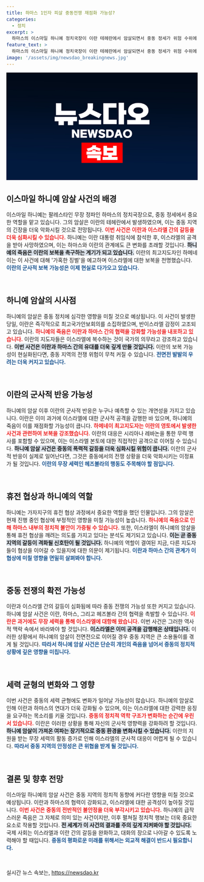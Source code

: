 ```yaml
---
title: 하마스 1인자 피살 중동전쟁 재점화 가능성?
categories:
  - 정치
excerpt: >
  하마스의 이스마일 하니예 정치국장이 이란 테헤란에서 암살되면서 중동 정세가 위험 수위에 접어들었다. 이란 최고지도자는 보복을 다짐하며 이스라엘과의 무력 충돌 우려가 증대되고, 휴전 협상도 위협받고 있다. 전면전 발발의 촉매제가 될 가능성이 커지고 있다.
feature_text: >
  하마스의 이스마일 하니예 정치국장이 이란 테헤란에서 암살되면서 중동 정세가 위험 수위에 접어들었다. 이란 최고지도자는 보복을 다짐하며 이스라엘과의 무력 충돌 우려가 증대되고, 휴전 협상도 위협받고 있다. 전면전 발발의 촉매제가 될 가능성이 커지고 있다.
image: '/assets/img/newsdao_breakingnews.jpg'
---
```


<p><img src="/assets/img/newsdao_breakingnews.jpg" alt="ranknews 속보" /></p>

<h2 data-ke-size="size26">이스마일 하니예 암살 사건의 배경</h2>

<p data-ke-size="size16">이스마일 하니예는 팔레스타인 무장 정파인 하마스의 정치국장으로, 중동 정세에서 중요한 역할을 맡고 있습니다. 그의 암살은 이란의 테헤란에서 발생하였으며, 이는 중동 지역의 긴장을 더욱 악화시킬 것으로 전망됩니다. <b><span style="color: #ee2323;">이번 사건은 이란과 이스라엘 간의 갈등을 더욱 심화시킬 수 있습니다.</span></b> 하니예는 이란 대통령 취임식에 참석한 후, 이스라엘의 공격을 받아 사망하였으며, 이는 하마스와 이란의 관계에도 큰 변화를 초래할 것입니다. <b><span style="background-color: #21538527;">하니예의 죽음은 이란의 보복을 촉구하는 계기가 되고 있습니다.</span></b> 이란의 최고지도자인 하메네이는 이 사건에 대해 '가혹한 징벌'을 예고하며 이스라엘에 대한 보복을 천명했습니다. <b><span style="color: #1a5490;">이란의 군사적 보복 가능성은 이제 현실로 다가오고 있습니다.</span></b></p>

<p data-ke-size="size16">&nbsp;</p>

<h2 data-ke-size="size26">하니예 암살의 시사점</h2>

<p data-ke-size="size16">하니예의 암살은 중동 정치에 심각한 영향을 미칠 것으로 예상됩니다. 이 사건이 발생한 당일, 이란은 즉각적으로 최고국가안보회의를 소집하였으며, 반이스라엘 감정이 고조되고 있습니다. <b><span style="color: #ee2323;">하니예의 죽음은 이란과 하마스 간의 협력을 강화할 가능성을 내포하고 있습니다.</span></b> 이란의 지도자들은 이스라엘에 복수하는 것이 국가의 의무라고 강조하고 있습니다. <b><span style="background-color: #21538527;">이번 사건은 이란과 하마스 간의 유대를 더욱 깊게 만들 것입니다.</span></b> 이란의 보복 가능성이 현실화된다면, 중동 지역의 전쟁 위험이 무척 커질 수 있습니다. <b><span style="color: #1a5490;">전면전 발발의 우려는 더욱 커지고 있습니다.</span></b></p>

<p data-ke-size="size16">&nbsp;</p>

<h2 data-ke-size="size26">이란의 군사적 반응 가능성</h2>

<p data-ke-size="size16">하니예의 암살 이후 이란의 군사적 반응은 누구나 예측할 수 있는 개연성을 가지고 있습니다. 이란은 이미 과거에 이스라엘에 대한 군사적 공격을 감행한 바 있으며, 하니예의 죽음이 이를 재점화할 가능성이 큽니다. <b><span style="color: #ee2323;">하메네이 최고지도자는 이란의 영토에서 발생한 사건과 관련하여 보복을 강조했습니다.</span></b> 이란의 대응은 시리아나 레바논을 통한 무력 행사를 포함할 수 있으며, 이는 이스라엘 본토에 대한 직접적인 공격으로 이어질 수 있습니다. <b><span style="background-color: #21538527;">하니예 암살 사건은 중동의 폭력적 갈등을 더욱 심화시킬 위험이 큽니다.</span></b> 이란의 군사적 반응이 실제로 일어난다면, 그것은 중동에서의 전쟁 상황을 더욱 악화시키는 이정표가 될 것입니다. <b><span style="color: #1a5490;">이란의 무장 세력인 헤즈볼라의 행동도 주목해야 할 점입니다.</span></b></p>

<p data-ke-size="size16">&nbsp;</p>

<h2 data-ke-size="size26">휴전 협상과 하니예의 역할</h2>

<p data-ke-size="size16">하니예는 가자지구의 휴전 협상 과정에서 중요한 역할을 했던 인물입니다. 그의 암살은 현재 진행 중인 협상에 부정적인 영향을 미칠 가능성이 높습니다. <b><span style="color: #ee2323;">하니예의 죽음으로 인해 하마스 내부의 정치적 불안이 가중될 수 있습니다.</span></b> 또한, 이스라엘이 하니예의 암살을 통해 휴전 협상을 깨려는 의도를 가지고 있다는 분석도 제기되고 있습니다. <b><span style="background-color: #21538527;">이는 곧 중동 지역의 갈등이 격화될 신호탄이 될 것입니다.</span></b> 하니예의 역할이 결여된 지금, 다른 지도자들이 협상을 이어갈 수 있을지에 대한 의문이 제기됩니다. <b><span style="color: #1a5490;">이란과 하마스 간의 관계가 이 협상에 미칠 영향을 면밀히 살펴봐야 합니다.</span></b></p>

<p data-ke-size="size16">&nbsp;</p>

<h2 data-ke-size="size26">중동 전쟁의 확전 가능성</h2>

<p data-ke-size="size16">이란과 이스라엘 간의 갈등이 심화됨에 따라 중동 전쟁의 가능성 또한 커지고 있습니다. 하니예 암살 사건은 이란, 하마스, 그리고 헤즈볼라 간의 협력을 촉발할 수 있습니다. <b><span style="color: #ee2323;">이란은 과거에도 무장 세력을 통해 이스라엘에 대항해 왔습니다.</span></b> 이번 사건은 그러한 역사적 맥락 속에서 바라봐야 할 것입니다. <b><span style="background-color: #21538527;">이스라엘은 이미 공격을 감행해온 상태입니다.</span></b> 이러한 상황에서 하니예의 암살이 전면전으로 이어질 경우 중동 지역은 큰 소용돌이를 겪게 될 것입니다. <b><span style="color: #1a5490;">따라서 하니예 암살 사건은 단순히 개인의 죽음을 넘어서 중동의 정치적 상황에 깊은 영향을 미칩니다.</span></b></p>

<p data-ke-size="size16">&nbsp;</p>

<h2 data-ke-size="size26">세력 균형의 변화와 그 영향</h2>

<p data-ke-size="size16">이번 사건은 중동의 세력 균형에도 변화가 일어날 가능성이 많습니다. 하니예의 암살로 인해 이란과 하마스의 연대가 더욱 강화될 수 있으며, 이는 이스라엘에 대한 강력한 응징을 요구하는 목소리를 키울 것입니다. <b><span style="color: #ee2323;">중동의 정치적 역학 구조가 변화하는 순간에 우린 서 있습니다.</span></b> 이란은 이러한 상황을 통해 자신의 군사적 영향력을 강화하려 할 것입니다. <b><span style="background-color: #21538527;">하니예 암살이 가져온 여파는 장기적으로 중동 환경을 변화시킬 수 있습니다.</span></b> 이란의 지원을 받는 무장 세력의 활동 증가로 인해 이스라엘의 군사적 대응이 어렵게 될 수 있습니다. <b><span style="color: #1a5490;">따라서 중동 지역의 안정성은 큰 위협을 받게 될 것입니다.</span></b></p>

<p data-ke-size="size16">&nbsp;</p>

<h2 data-ke-size="size26">결론 및 향후 전망</h2>

<p data-ke-size="size16">이스마일 하니예의 암살 사건은 중동 지역의 정치적 동향에 커다란 영향을 미칠 것으로 예상됩니다. 이란과 하마스의 협력이 강화되고, 이스라엘에 대한 공격성이 높아질 것입니다. <b><span style="color: #ee2323;">이번 사건은 중동의 전반적인 불안정을 더욱 부각시키고 있습니다.</span></b> 하니예의 급작스러운 죽음은 그 자체로 의미 있는 사건이지만, 이후 펼쳐질 정치적 행보는 더욱 중요한 요소로 작용할 것입니다. <b><span style="background-color: #21538527;">전 세계가 이 사건의 결과를 주의 깊게 지켜봐야 할 것입니다.</span></b> 국제 사회는 이스라엘과 이란 간의 갈등을 완화하고, 대화의 장으로 나아갈 수 있도록 노력해야 할 때입니다. <b><span style="color: #1a5490;">중동의 평화로운 미래를 위해서는 외교적 해결이 반드시 필요합니다.</span></b></p>

<p data-ke-size="size16">&nbsp;</p>
실시간 뉴스 속보는, <a href="https://newsdao.kr" rel="dofollow">https://newsdao.kr</a>


